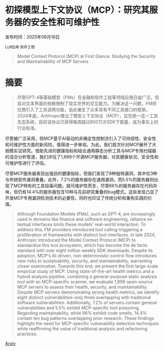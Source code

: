 # 初探模型上下文协议（MCP）：研究其服务器的安全性和可维护性

发布时间：2025年06月16日

`LLM应用` `软件工程`

> Model Context Protocol (MCP) at First Glance: Studying the Security and Maintainability of MCP Servers

# 摘要

> 尽管GPT-4等基础模型（FMs）在金融和软件工程等领域应用日益广泛，但其对文本界面的依赖限制了现实世界的交互能力。为解决这一问题，FM供应商引入了工具调用功能，由此催生了众多具有不同工具接口的框架。2024年底，Anthropic推出了模型上下文协议（MCP），旨在统一这一工具生态系统，目前该协议已获得每周超过800万次SDK下载量，成为事实上的行业标准。

尽管被广泛采用，但MCP基于AI驱动的非确定性控制流引入了可持续性、安全性和可维护性方面的新风险，值得进一步审视。为此，我们首次针对MCP展开了大规模实证研究。借助先进的健康指标和结合通用静态分析工具与MCP专用扫描器的混合分析管道，我们评估了1,899个开源MCP服务器，对其健康状况、安全性和可维护性进行了评估。

尽管MCP服务器表现出强劲的健康指标，但我们发现了8种独特漏洞，其中仅3种与传统软件漏洞重叠。此外，7.2%的服务器存在通用漏洞，而5.5%的服务器则出现了MCP特有的工具投毒问题。就可维护性而言，尽管66%的服务器存在代码异味，但仍有14.4%的服务器包含10种与先前研究重叠的bug模式。这些发现凸显了开发MCP专用漏洞检测技术的必要性，同时也印证了传统分析和重构实践的价值。

> Although Foundation Models (FMs), such as GPT-4, are increasingly used in domains like finance and software engineering, reliance on textual interfaces limits these models' real-world interaction. To address this, FM providers introduced tool calling-triggering a proliferation of frameworks with distinct tool interfaces. In late 2024, Anthropic introduced the Model Context Protocol (MCP) to standardize this tool ecosystem, which has become the de facto standard with over eight million weekly SDK downloads. Despite its adoption, MCP's AI-driven, non-deterministic control flow introduces new risks to sustainability, security, and maintainability, warranting closer examination.
  Towards this end, we present the first large-scale empirical study of MCP. Using state-of-the-art health metrics and a hybrid analysis pipeline, combining a general-purpose static analysis tool with an MCP-specific scanner, we evaluate 1,899 open-source MCP servers to assess their health, security, and maintainability. Despite MCP servers demonstrating strong health metrics, we identify eight distinct vulnerabilities-only three overlapping with traditional software vulnerabilities. Additionally, 7.2% of servers contain general vulnerabilities and 5.5% exhibit MCP-specific tool poisoning. Regarding maintainability, while 66% exhibit code smells, 14.4% contain ten bug patterns overlapping prior research. These findings highlight the need for MCP-specific vulnerability detection techniques while reaffirming the value of traditional analysis and refactoring practices.

[Arxiv](https://arxiv.org/abs/2506.13538)